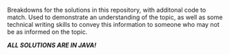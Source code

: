Breakdowns for the solutions in this repository, with additonal code to match. Used to demonstrate an understanding of the topic, as well as some technical writing skills to convey this information to someone who may not be as informed on the topic.

**_ALL SOLUTIONS ARE IN JAVA!_**
